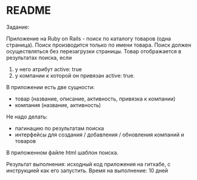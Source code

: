 # README

Задание:

Приложение на Ruby on Rails - поиск по каталогу товаров (одна страница).
Поиск производится только по имени товара.
Поиск должен осуществляться без перезагрузки страницы.
Товар отображается в результатах поиска, если
1. у него атрибут active: true
2. у компании к которой он привязан active: true.

В приложении есть две сущности:
- товар (название, описание, активность, привязка к компании)
- компания (название, активность)

Не надо делать:

- пагинацию по результатам поиска
- интерфейсы для создания / добавления / обновления компаний и товаров

В приложенном файле html шаблон поиска.

Результат выполнения: исходный код приложения на гитхабе, с
инструкцией как его запустить.
Время на выполнение: 10 дней
